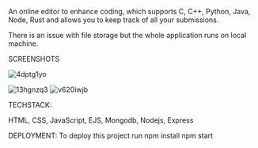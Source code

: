 An online editor to enhance coding, which supports C, C++, Python, Java, Node, Rust and allows you to keep track of all your submissions.

There is an issue with file storage but the whole application runs on local machine.

SCREENSHOTS



![4dptg1yo](https://github.com/user-attachments/assets/7e5c2fdf-6de4-4bac-b2ec-319de41584e4)


![13hgnzq3](https://github.com/user-attachments/assets/85324a8e-332d-49b9-8827-0e1eed705971)
![v620iwjb](https://github.com/user-attachments/assets/754cbdb3-ec48-4536-a4e1-45d890c31a54)

TECHSTACK:

HTML, CSS, JavaScript, EJS, Mongodb, Nodejs, Express

DEPLOYMENT:
 To deploy this project run
   npm install
  npm start
